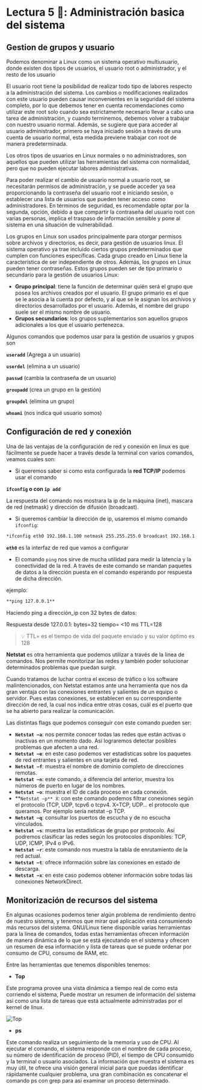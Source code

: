 # Lectura 5 📕: Administración basica del sistema

## Gestion de grupos y usuario

Podemos denominar a Linux como un sistema operativo multiusuario, donde existen dos tipos de usuarios, el usuario root o administrador, y el resto de los usuario

El usuario root tiene la posibilidad de realizar todo tipo de labores respecto a la administración del sistema. Los cambios o modificaciones realizados con este usuario pueden causar inconvenientes en la seguridad del sistema completo, por lo que debemos tener en cuenta recomendaciones como utilizar este root solo cuando sea estrictamente necesario llevar a cabo una tarea de administración, y cuando terminemos, debemos volver a trabajar con nuestro usuario normal. Además, se sugiere que para acceder al usuario administrador, primero se haya iniciado sesión a través de una cuenta de usuario normal, esta medida previene trabajar con root de manera predeterminada.

Los otros tipos de usuarios en Linux normales o no administradores, son aquellos que pueden utilizar las herramientas del sistema con normalidad, pero que no pueden ejecutar labores administrativas.

Para poder realizar el cambio de usuario normal a usuario root, se necesitarán permisos de administración, y se puede acceder ya sea proporcionando la contraseña del usuario root e iniciando sesión, o establecer una lista de usuarios que pueden tener acceso como administradores. En términos de seguridad, es recomendable optar por la segunda, opción, debido a que compartir la contraseña del usuario root con varias personas, implica el traspaso de información sensible y pone al sistema en una situación de vulnerabilidad.

Los grupos en Linux son usados principalmente para otorgar permisos sobre archivos y directorios, es decir, para gestión de usuarios linux. El sistema operativo ya trae incluido ciertos grupos predeterminados que cumplen con funciones específicas. Cada grupo creado en Linux tiene la característica de ser independiente de otros. Además, los grupos en Linux pueden tener contraseñas. Estos grupos pueden ser de tipo primario o secundario para la gestión de usuarios Linux:

- **Grupo principal**: tiene la función de determinar quién será el grupo que posea los archivos creados por el usuario. El grupo primario es el que se le asocia a la cuenta por defecto, y al que se le asignan los archivos y directorios desarrollados por el usuario. Además, el nombre del grupo suele ser el mismo nombre de usuario.
- **Grupos secundarios**: los grupos suplementarios son aquellos grupos adicionales a los que el usuario pertenezca.

Algunos comandos que podemos usar para la gestión de usuarios y grupos son

**`useradd`** (Agrega a un usuario)

**`userdel`** (elimina a un usuario)

**`passwd`** (cambia la contraseña de un usuario)

**`groupadd`** (crea un grupo en la gestión)

**`groupdel`** (elimina un grupo)

**`whoami`** (nos indica qué usuario somos)

## **Configuración de red y conexión**

Una de las ventajas de la configuración de red y conexión en linux es que fácilmente se puede hacer a través desde la terminal con varios comandos, veamos cuales son:

- Si queremos saber si como esta configurada la **red TCP/IP** podemos usar el comando

**`ifconfig` o con `ip add`**

La respuesta del comando nos mostrara la ip de la máquina (inet), mascara de red (netmask) y dirección de difusión (broadcast).

- Si queremos cambiar la dirección de ip, usaremos el mismo comando `ifconfig`:

```markdown
*ifconfig eth0 192.168.1.100 netmask 255.255.255.0 broadcast 192.168.1.255*
```

**`eth0`** es la interfaz de red que vamos a configurar

- El comando `ping` nos sirve de mucha utilidad para medir la latencia y la conectividad de la red. A través de este comando se mandan paquetes de datos a la dirección puesta en el comando esperando por respuesta de dicha dirección.

ejemplo:

```markdown
**ping 127.0.0.1**
```

Haciendo ping a dirección_ip con 32 bytes de datos:

Respuesta desde 127.0.0.1: bytes=32 tiempo= <10 ms TTL=128

> 💡 TTL= es el tiempo de vida del paquete enviado y su valor óptimo es 128

**Netstat** es otra herramienta que podemos utilizar a través de la línea de comandos. Nos permite monitorizar las redes y también poder solucionar determinados problemas que puedan surgir.

Cuando tratamos de luchar contra el exceso de tráfico o los software malintencionados, con Netstat estamos ante una herramienta que nos da gran ventaja con las conexiones entrantes y salientes de un equipo o servidor. Pues estas conexiones, se establecen en su correspondiente dirección de red, la cual nos indica entre otras cosas, cuál es el puerto que se ha abierto para realizar la comunicación.

Las distintas flags que podemos conseguir con este comando pueden ser:

- **`Netstat –a`**: nos permite conocer todas las redes que están activas o inactivas en un momento dado. Así lograremos detectar posibles problemas que afecten a una red.
- **`Netstat –e`**: en este caso podemos ver estadísticas sobre los paquetes de red entrantes y salientes en una tarjeta de red.
- **`Netstat –f`**: muestra el nombre de dominio completo de direcciones remotas.
- **`Netstat –n`**: este comando, a diferencia del anterior, muestra los números de puerto en lugar de los nombres.
- **`Netstat –o`**: muestra el ID de cada proceso en cada conexión.
- **`Netstat –p** X`: con este comando podemos filtrar conexiones según el protocolo (TCP, UDP, tcpv6 o tcpv4. X=TCP, UDP… el protocolo que queramos. Por ejemplo sería netstat –p TCP.
- **`Netstat –q`**: consultar los puertos de escucha y de no escucha vinculados.
- **`Netstat –s`**: muestra las estadísticas de grupo por protocolo. Así podremos clasificar las redes según los protocolos disponibles: TCP, UDP, ICMP, IPv4 o IPv6.
- **`Netstat –r`**: este comando nos muestra la tabla de enrutamiento de la red actual.
- **`Netstat –t`**: ofrece información sobre las conexiones en estado de descarga.
- **`Netstat –x`**: en este caso podemos obtener información sobre todas las conexiones NetworkDirect.

## Monitorización de recursos del sistema

En algunas ocasiones podemos tener algún problema de rendimiento dentro de nuestro sistema, y tenemos que mirar qué aplicación está consumiendo más recursos del sistema. GNU/Linux tiene disponible varias herramientas para la línea de comandos, todas estas herramientas ofrecen información de manera dinámica de lo que se está ejecutando en el sistema y ofrecen un resumen de esa información y lista de tareas que se puede ordenar por consumo de CPU, consumo de RAM, etc.

Entre las herramientas que tenemos disponibles tenemos:

- **Top**

Este programa provee una vista dinámica a tiempo real de como esta corriendo el sistema, Puede mostrar un resumen de información del sistema así como una lista de tareas que está actualmente administradas por el kernel de linux.

![Top](https://raw.githubusercontent.com/4GeeksAcademy/cybersecurity-syllabus/main/assets/top.png)

- **ps**

Este comando realiza un seguimiento de la memoria y uso de CPU. Al ejecutar el comando, el sistema responde con el nombre de cada proceso, su número de identificación de proceso (PID), el tiempo de CPU consumido y la terminal o usuario asociados. La información que muestra el sistema es muy útil, te ofrece una visión general inicial para que puedas identificar rápidamente cualquier problema, una gran combinación es concatenar el comando ps con grep para asi examinar un proceso determinado.